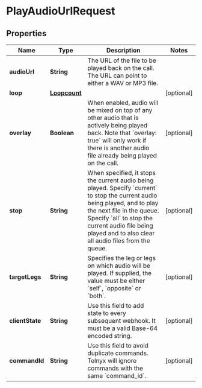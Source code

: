 

# PlayAudioUrlRequest

## Properties

Name | Type | Description | Notes
------------ | ------------- | ------------- | -------------
**audioUrl** | **String** | The URL of the file to be played back on the call. The URL can point to either a WAV or MP3 file. | 
**loop** | [**Loopcount**](Loopcount.md) |  |  [optional]
**overlay** | **Boolean** | When enabled, audio will be mixed on top of any other audio that is actively being played back. Note that &#x60;overlay: true&#x60; will only work if there is another audio file already being played on the call. |  [optional]
**stop** | **String** | When specified, it stops the current audio being played.  Specify &#x60;current&#x60; to stop the current audio being played, and to play the next file in the queue. Specify &#x60;all&#x60; to stop the current audio file being played and to also clear all audio files from the queue. |  [optional]
**targetLegs** | **String** | Specifies the leg or legs on which audio will be played. If supplied, the value must be either &#x60;self&#x60;, &#x60;opposite&#x60; or &#x60;both&#x60;. |  [optional]
**clientState** | **String** | Use this field to add state to every subsequent webhook. It must be a valid Base-64 encoded string. |  [optional]
**commandId** | **String** | Use this field to avoid duplicate commands. Telnyx will ignore commands with the same &#x60;command_id&#x60;. |  [optional]




